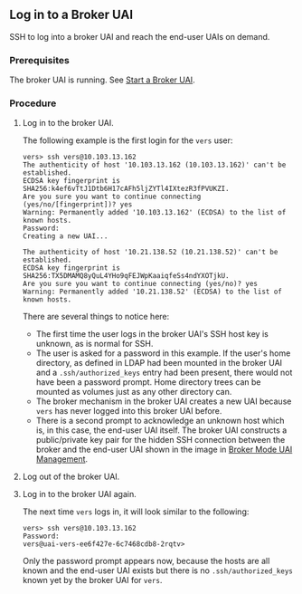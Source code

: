 
## Log in to a Broker UAI

SSH to log into a broker UAI and reach the end-user UAIs on demand.

### Prerequisites

The broker UAI is running. See [Start a Broker UAI](Start_a_Broker_UAI.md).

### Procedure

1. Log in to the broker UAI.

    The following example is the first login for the `vers` user:

    ```
    vers> ssh vers@10.103.13.162
    The authenticity of host '10.103.13.162 (10.103.13.162)' can't be established.
    ECDSA key fingerprint is SHA256:k4ef6vTtJ1Dtb6H17cAFh5ljZYTl4IXtezR3fPVUKZI.
    Are you sure you want to continue connecting (yes/no/[fingerprint])? yes
    Warning: Permanently added '10.103.13.162' (ECDSA) to the list of known hosts.
    Password: 
    Creating a new UAI...

    The authenticity of host '10.21.138.52 (10.21.138.52)' can't be established.
    ECDSA key fingerprint is SHA256:TX5DMAMQ8yQuL4YHo9qFEJWpKaaiqfeSs4ndYXOTjkU.
    Are you sure you want to continue connecting (yes/no)? yes
    Warning: Permanently added '10.21.138.52' (ECDSA) to the list of known hosts.
    ```

    There are several things to notice here:
    * The first time the user logs in the broker UAI's SSH host key is unknown, as is normal for SSH.
    * The user is asked for a password in this example. If the user's home directory, as defined in LDAP had been mounted in the broker UAI and a `.ssh/authorized_keys` entry had been present, there would not have been a password prompt. Home directory trees can be mounted as volumes just as any other directory can.
    * The broker mechanism in the broker UAI creates a new UAI because `vers` has never logged into this broker UAI before.
    * There is a second prompt to acknowledge an unknown host which is, in this case, the end-user UAI itself. The broker UAI constructs a public/private key pair for the hidden SSH connection between the broker and the end-user UAI shown in the image in [Broker Mode UAI Management](Broker_Mode_UAI_Management.md).

1. Log out of the broker UAI.
   
1. Log in to the broker UAI again.
    
    The next time `vers` logs in, it will look similar to the following:

    ```
    vers> ssh vers@10.103.13.162
    Password: 
    vers@uai-vers-ee6f427e-6c7468cdb8-2rqtv> 
    ```

    Only the password prompt appears now, because the hosts are all known and the end-user UAI exists but there is no `.ssh/authorized_keys` known yet by the broker UAI for `vers`.